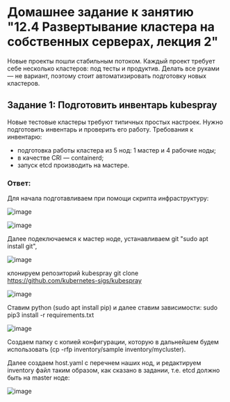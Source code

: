 # Домашнее задание к занятию "12.4 Развертывание кластера на собственных серверах, лекция 2"
Новые проекты пошли стабильным потоком. Каждый проект требует себе несколько кластеров: под тесты и продуктив. Делать все руками — не вариант, поэтому стоит автоматизировать подготовку новых кластеров.

## Задание 1: Подготовить инвентарь kubespray
Новые тестовые кластеры требуют типичных простых настроек. Нужно подготовить инвентарь и проверить его работу. Требования к инвентарю:
* подготовка работы кластера из 5 нод: 1 мастер и 4 рабочие ноды;
* в качестве CRI — containerd;
* запуск etcd производить на мастере.

### Ответ: 

Для начала подготавливаем при помощи скрипта инфраструктуру:

![image](https://user-images.githubusercontent.com/92969676/188070247-462ea058-151e-448b-bb01-1cd8d004a6bc.png)

![image](https://user-images.githubusercontent.com/92969676/188070499-d1dc4be1-8fac-454d-8bc0-1ef4405cfa48.png)

Далее подеключаемся к мастер ноде, устанавливаем git "sudo apt install git", 

![image](https://user-images.githubusercontent.com/92969676/188087918-0cac6241-612a-4c71-9c98-fbd703ae2711.png)

клонируем репозиторий kubespray git clone https://github.com/kubernetes-sigs/kubespray

![image](https://user-images.githubusercontent.com/92969676/188087856-0fbebb48-8319-40fe-85e4-2cca19a8f3f7.png)

Ставим python (sudo apt install pip) и далее ставим зависимости: sudo pip3 install -r requirements.txt 

![image](https://user-images.githubusercontent.com/92969676/188088882-da968179-6dc7-4d47-89ba-74a430890580.png)

Создаем папку с копией конфигурации, которую в дальнейшем будем использовать (cp -rfp inventory/sample inventory/mycluster).

Далее создаем host.yaml с перечнем наших нод, и редактируем inventory файл таким образом, как сказано в задании, т.е. etcd должно быть на master ноде:

![image](https://user-images.githubusercontent.com/92969676/188114936-83666021-4f52-4cea-a732-4ea336ab7aeb.png)



